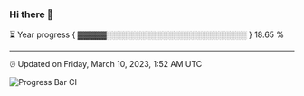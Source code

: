 ### Hi there 👋

⏳ Year progress { ▓▓▓▓▓░░░░░░░░░░░░░░░░░░░░░░░░░ } 18.65 %

---

⏰ Updated on Friday, March 10, 2023, 1:52 AM UTC

![Progress Bar CI](https://github.com/arthurbuhl/arthurbuhl/workflows/Progress%20Bar%20CI/badge.svg)
